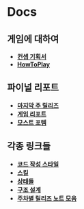 Docs
====

게임에 대하여
----
* __[컨셉 기획서](https://docs.google.com/document/d/16gD7MowB0o4ZP13gcutiGXxGiiw915KenK5swTuI444/edit)__
* __[HowToPlay](HowToPlay.md)__

파이널 리포트
----
* __[마지막 주 릴리즈]()__
* __[게임 리포트](FinalReport.md)__
* __[모스트 포템](PostMortem.md)__

각종 링크들
----
* __[코드 작성 스타일](style)__
* __[스킬](skill)__
* __[상태들](attrs)__
* __[구조 설계](arch)__
* __[주차별 릴리즈 노트 모음](rnote)__
